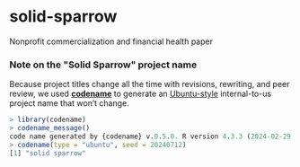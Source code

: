 # solid-sparrow
Nonprofit commercialization and financial health paper

### Note on the "Solid Sparrow" project name

Because project titles change all the time with revisions, rewriting,
and peer review, we used [**codename**](http://svmiller.com/codename/)
to generate an
[Ubuntu-style](https://wiki.ubuntu.com/DevelopmentCodeNames)
internal-to-us project name that won’t change.

```R
> library(codename)
> codename_message()
code name generated by {codename} v.0.5.0. R version 4.3.3 (2024-02-29 ucrt).
> codename(type = "ubuntu", seed = 20240712)
[1] "solid sparrow"
```
